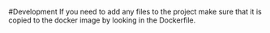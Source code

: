 
#Development
If you need to add any files to the project make sure that it is copied to the
docker image by looking in the Dockerfile.
